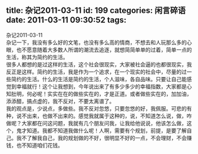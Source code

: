 title: 杂记2011-03-11
id: 199
categories: 闲言碎语
date: 2011-03-11 09:30:52
tags:
---

杂记2011-03-11
</br>杂记一下，我没有多么好的文笔，也没有多么高的情商，不想去和人玩那么多的心眼，也不愿意随着大多数人所谓的潮流去追逐，就想简简单单的过着，简单一点的生活，称其为简约的生活。
</br>很多人都想的是过这样的生活，这个社会很现实，大家被社会逼的也都很现实，我反正是这样。简约的生活，我是作为一个追求，在一个现实的社会中，尽量的过一些简约的生活。什么的生活是简约的生活，个人滋味，各自品味。只要让自己能感觉到幸福就行！这个让我想到，今年说出来了有多少多少的幸福指数，大家都是心知肚明，何必呢！实实在在的做些实在的，才是正道。或者做些实在的，加加油，添添醋，搞点虚的，我不反对，不要太离谱了。
</br>我的观点是，少说点，多做些。我不反对忽悠，只要忽悠的好，我佩服。可悲的有种，说不出来，也做不出来的。感觉我就属于这种的，说，不知道怎么说，做，咋做呢？大家都在问这问题，我就有几个朋友问我，让我给他说说，他该怎么做，这个，鬼才知道。我都不知道我做什么呢！人啊，需要有个规划，前提，是要了解自己。我不了解我自己，我的规划做的不好，很明显不好的一点，不会理财，不会赚钱，也不知道咱们花钱。
